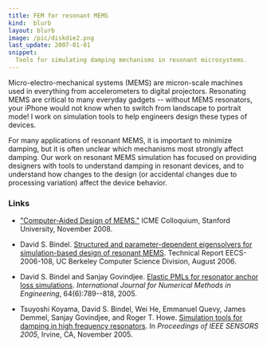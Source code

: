 ```yaml
---
title: FEM for resonant MEMS
kind:  blurb
layout: blurb
image: /pic/diskdie2.png
last_update: 2007-01-01
snippet:
  Tools for simulating damping mechanisms in resonant microsystems.
---
```


Micro-electro-mechanical systems (MEMS) are micron-scale machines used
in everything from accelerometers to digital projectors.  Resonating
MEMS are critical to many everyday gadgets -- without MEMS
resonators, your iPhone would not know when to switch from landscape
to portrait mode!  I work on simulation tools to help engineers design
these types of devices.

For many applications of resonant MEMS, it is important to minimize
damping, but it is often unclear which mechanisms most strongly affect
damping.  Our work on resonant MEMS simulation has focused on
providing designers with tools to understand damping in resonant
devices, and to understand how changes to the design (or accidental
changes due to processing variation) affect the device behavior.

### Links

* ["Computer-Aided Design of MEMS."](present/stanford-nov08.pdf)
  ICME Colloquium, Stanford University, November 2008.
* David S. Bindel.
  [Structured and parameter-dependent eigensolvers for simulation-based
   design of resonant MEMS][d1].
  Technical Report EECS-2006-108, UC Berkeley Computer Science Division,
  August 2006.
* David S. Bindel and Sanjay Govindjee.  [Elastic PMLs for resonator
  anchor loss simulations][4].  _International Journal for Numerical
  Methods in Engineering_, 64(6):789--818, 2005.
* Tsuyoshi Koyama, David S. Bindel, Wei He, Emmanuel Quevy, James
  Demmel, Sanjay Govindjee, and Roger T. Howe.  [Simulation tools for
  damping in high frequency resonators][c6].  In _Proceedings of IEEE
  SENSORS 2005_, Irvine, CA, November 2005.

  [d1]: http://www.eecs.berkeley.edu/Pubs/TechRpts/2006/EECS-2006-108.html
  [4]: http://dx.doi.org/10.1002/nme.1394
  [c6]: http://dx.doi.org/10.1109/ICSENS.2005.1597708
